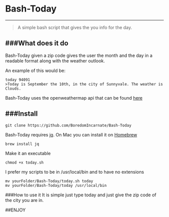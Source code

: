 # Bash-Today
---
>A simple bash script that gives the you info for the day.

###What does it do
---
Bash-Today given a zip code gives the user the month and the day in a readable format along with the weather outlook. 

An example of this would be:

```
today 94091
>Today is September the 10th, in the city of Sunnyvale. The weather is Clouds.
```

Bash-Today uses the openweathermap api that can be found [here](http://openweathermap.org/api)


###Install
---
```
git clone https://github.com/BoredomIncarnate/Bash-Today
```

Bash-Today requires [jq](https://stedolan.github.io/jq/). On Mac you can install it on [Homebrew](http://brew.sh)

```
brew install jq
```

Make it an executable

```
chmod +x today.sh
```

I prefer my scripts to be in /usr/local/bin and to have no extensions

```
mv yourFolder/Bash-Today/today.sh today
mv yourFolder/Bash-Today/today /usr/local/bin
```

###How to use it
It is simple just type today and just give the zip code of the city you are in. 

##ENJOY
